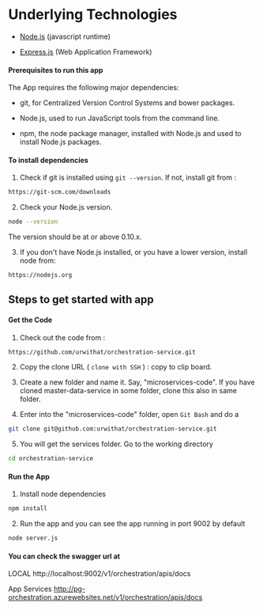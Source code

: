 # Underlying Technologies
 - [Node.js](https://nodejs.org/en/docs/) (javascript runtime)

 - [Express.js](http://expressjs.com/) (Web Application Framework)

#### Prerequisites to run this app

The App requires the following major dependencies:

 - git, for Centralized Version Control Systems and bower packages.

 - Node.js, used to run JavaScript tools from the command line.

 - npm, the node package manager, installed with Node.js and used to install Node.js packages.

#### To install dependencies

1) Check if git is installed using `git --version`.  If not, install git from :
```sh
https://git-scm.com/downloads
```

2)  Check your Node.js version.

```sh
node --version
```

The version should be at or above 0.10.x.

3)  If you don't have Node.js installed, or you have a lower version, install node from:

```sh
https://nodejs.org
```

## Steps to get started with app

#### Get the Code
1) Check out the code from :

```sh
https://github.com/urwithat/orchestration-service.git
```

2) Copy the clone URL ( `clone with SSH` ) : copy to clip board.

3) Create a new folder and name it. Say, "microservices-code". If you have cloned master-data-service in some folder, clone this also in same folder.

4) Enter into the "microservices-code" folder, open `Git Bash` and do a

```sh
git clone git@github.com:urwithat/orchestration-service.git
```

5) You will get the services folder. Go to the working directory

```sh
cd orchestration-service
```
#### Run the App
1) Install node dependencies
```sh
npm install
```
2) Run the app and you can see the app running in port 9002 by default
```sh
node server.js 
```
#### You can check the swagger url at

LOCAL
http://localhost:9002/v1/orchestration/apis/docs

App Services
http://pg-orchestration.azurewebsites.net/v1/orchestration/apis/docs


